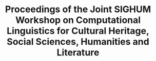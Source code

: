 ---
layout: pub
type: book
title: Proceedings of the Joint SIGHUM Workshop on Computational Linguistics for Cultural Heritage, Social Sciences, Humanities and Literature
month: August
year: 2017
address: Vancouver, Canada
publisher: Association for Computational Linguistics
iurl: http://www.aclweb.org/anthology/W17-22
editor:
- Beatrice Alex
- Stefania Degaetano-Ortlieb
- Anna Feldman
- Anna Kazantseva
- Nils Reiter
- Stan Szpakowicz
doi: 10.18653/v1/W17-22
---